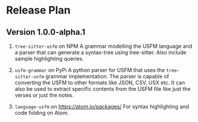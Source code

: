 # Release Plan

## Version 1.0.0-alpha.1

1. `tree-sitter-usfm` on NPM
	A grammar modelling the USFM language and a parser that can generate a syntax-tree using tree-sitter. Also include sample highlighting queries.

2. `usfm-grammar` on PyPi
	A python parser for USFM that uses the `tree-sitter-usfm` grammar implementation. The parser is capable of converting the USFM to other formats like JSON, CSV, USX etc. It can also be used to extract specific contents from the USFM file like just the verses or just the notes.

3. `language-usfm` on https://atom.io/packages/
	For syntax highlighting and code folding on Atom.

